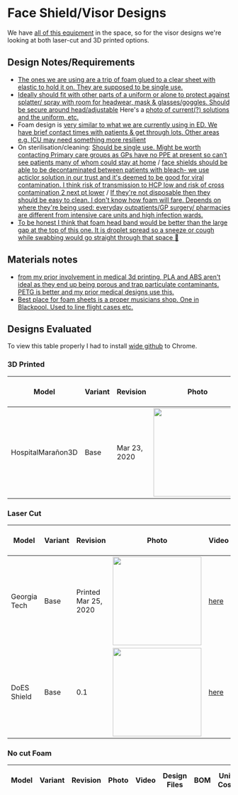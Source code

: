 # Face Shield/Visor Designs

We have [all of this equipment](https://github.com/DoESLiverpool/somebody-should/wiki/Equipment) in the space, so for the visor designs we're looking at both laser-cut and 3D printed options.

## Design Notes/Requirements

 * [The ones we are using are a trip of foam glued to a clear sheet with elastic to hold it on. They are supposed to be single use.](https://twitter.com/doctorfraz/status/1242558629317926916)
 * [Ideally should fit with other parts of a uniform or alone to protect against splatter/ spray with room for headwear, mask & glasses/goggles. Should be secure around head/adjustable](https://twitter.com/AlyssaAlabassi/status/1242564096454688771)  Here's a [photo of current(?) solutions and the uniform, etc.](https://miro.medium.com/max/1742/1*v6C5oJn1kBSdlUgOFLpQbQ.jpeg)
 * Foam design is [very similar to what we are currently using in ED.
We have brief contact times with patients & get through lots. Other areas e.g. ICU may need something more resilient](https://twitter.com/doctorfraz/status/1242566514454278150)
 * On sterilisation/cleaning: [Should be single use. Might be worth contacting Primary care groups as GPs have no PPE at present so can't see patients many of whom could stay at home](https://twitter.com/doctorfraz/status/1242567550820646914) / [face shields should be able to be decontaminated between patients with bleach- we use acticlor solution in our trust and it's deemed to be good for viral contamination. I think risk of transmission to HCP low and risk of cross contamination 2 next pt lower](https://twitter.com/bom_tarnes/status/1242567517551374342) / [If they're not disposable then they should be easy to clean. I don't know how foam will fare. Depends on where they're being used: everyday outpatients/GP surgery/ pharmacies are different from intensive care units and high infection wards.](https://twitter.com/AlyssaAlabassi/status/1242568887104872448)
 * [To be honest I think that foam head band would be better than the large gap at the top of this one. It is droplet spread so a sneeze or cough while swabbing would go straight through that space 
:sneezing_face:](https://twitter.com/doctorfraz/status/1242576017165815815)

## Materials notes

 * [from my prior involvement in medical 3d printing, PLA and ABS aren't ideal as they end up being porous and trap particulate contaminants. PETG is better and my prior medical designs use this.](https://twitter.com/bom_tarnes/status/1242569448902533122)
 * [Best place for foam sheets is a proper musicians shop. One in Blackpool. Used to line flight cases etc.](https://twitter.com/dunkerley21/status/1242573638454456320)

## Designs Evaluated

To view this table properly I had to install [wide github](https://chrome.google.com/webstore/detail/wide-github/kaalofacklcidaampbokdplbklpeldpj?hl=en) to Chrome.

### 3D Printed

| Model        | Variant           | Revision  | Photo | Video | Design Files | BOM | Unit Cost | Build time | Build difficulty | Medical sign-offs | Comments |
| -----        | -------           | --------  | ----- | ----- | ------------ | --- | --------- | ---------- | ----------------- | ----------------- | -------- |
| HospitalMarañon3D | Base | Mar 23, 2020  | <img src="https://i.ibb.co/fnq61r6/image.png" width="200"> | [here](https://www.youtube.com/watch?v=WjN5fSOK3HE) | [here](https://twitter.com/3d_maranon/status/1242177410759524355?s=20) | Filament + Visor [TBD] | 25p + visor | 80 mins initially. Maybe 20? | Easy | Unknown | |

### Laser Cut

| Model        | Variant           | Revision  | Photo | Video | Design Files | BOM | Unit Cost | Build time | Build difficulty | Medical sign-offs | Comments |
| -----        | -------           | --------  | ----- | ----- | ------------ | --- | --------- | ---------- | ----------------- | ----------------- | -------- |
| Georgia Tech | Base | Printed Mar 25, 2020  | <img src="https://i.ibb.co/1dqNyqc/image.png" width="200"> | [here](https://www.youtube.com/watch?v=i4zo93ani40) | [here](https://pwp.gatech.edu/rapid-response/face-shields/) | Acrylic sheet + Visor [TBD] | £1.50 + visor | 3 mins | Easy | Unknown | |
| DoES Shield  | Base | 0.1  | <img src="https://i.ibb.co/YZZvXcq/image.png" width="200"> | [here](https://www.youtube.com/watch?v=2b9gzPKdUrw) | [here](https://github.com/DoESLiverpool/covid19/blob/master/visor-designs/laser-cut/visor-pp.dxf) | Polypropylene sheet + Visor [TBD] | TBD + visor | 2 mins | Easy | None | |

### No cut Foam

| Model        | Variant           | Revision  | Photo | Video | Design Files | BOM | Unit Cost | Build time | Build difficulty | Medical sign-offs | Comments |
| -----        | -------           | --------  | ----- | ----- | ------------ | --- | --------- | ---------- | ----------------- | ----------------- | -------- |
